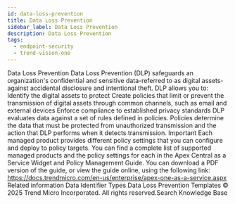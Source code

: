 ```yaml
---
id: data-loss-prevention
title: Data Loss Prevention
sidebar_label: Data Loss Prevention
description: Data Loss Prevention
tags:
  - endpoint-security
  - trend-vision-one
---
```


 Data Loss Prevention Data Loss Prevention (DLP) safeguards an organization's confidential and sensitive data-referred to as digital assets-against accidental disclosure and intentional theft. DLP allows you to: Identify the digital assets to protect Create policies that limit or prevent the transmission of digital assets through common channels, such as email and external devices Enforce compliance to established privacy standards DLP evaluates data against a set of rules defined in policies. Policies determine the data that must be protected from unauthorized transmission and the action that DLP performs when it detects transmission. Important Each managed product provides different policy settings that you can configure and deploy to policy targets. You can find a complete list of supported managed products and the policy settings for each in the Apex Central as a Service Widget and Policy Management Guide. You can download a PDF version of the guide, or view the guide online, using the following link: https://docs.trendmicro.com/en-us/enterprise/apex-one-as-a-service.aspx Related information Data Identifier Types Data Loss Prevention Templates © 2025 Trend Micro Incorporated. All rights reserved.Search Knowledge Base